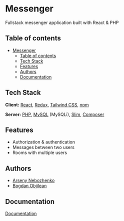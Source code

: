 
# Messenger

Fullstack messenger application built with React & PHP

## Table of contents

- [Messenger](#messenger)
  - [Table of contents](#table-of-contents)
  - [Tech Stack](#tech-stack)
  - [Features](#features)
  - [Authors](#authors)
  - [Documentation](#documentation)

## Tech Stack

**Client:** [React](https://reactjs.org/), [Redux](https://redux.js.org/), [Tailwind CSS](https://tailwindcss.com/), [npm](https://www.npmjs.com/)

**Server:** [PHP](https://www.php.net/), [MySQL](https://www.mysql.com/) (MySQLi), [Slim](https://www.slimframework.com/), [Composer](https://getcomposer.org/)

## Features

- Authorization & authentication
- Messages between two users
- Rooms with multiple users

## Authors

- [Arseny Nebozhenko](https://github.com/yap8)
- [Bogdan Objilean](https://github.com/Bodea0001)

## Documentation
[Documentation](https://docs.google.com/document/d/1Sj9O9VG-3JCUWKqGXQ3qXcUCj3VESROB30O5tMx-igg/edit?usp=sharing)
